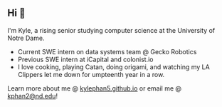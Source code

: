 ## Hi 👋

I'm Kyle, a rising senior studying computer science at the University of Notre Dame. 

- Current SWE intern on data systems team @ Gecko Robotics
- Previous SWE intern at iCapital and colonist.io
- I love cooking, playing Catan, doing origami, and watching my LA Clippers let me down for umpteenth year in a row.

Learn more about me @ [kylephan5.github.io](https://kylephan5.github.io/) or email me @ kphan2@nd.edu!
<!--
**kylephan5/kylephan5** is a ✨ _special_ ✨ repository because its `README.md` (this file) appears on your GitHub profile.

Here are some ideas to get you started:

- 🔭 I’m currently working on ...
- 🌱 I’m currently learning ...
- 👯 I’m looking to collaborate on ...
- 🤔 I’m looking for help with ...
- 💬 Ask me about ...
- 📫 How to reach me: ...
- 😄 Pronouns: ...
- ⚡ Fun fact: ...
-->
